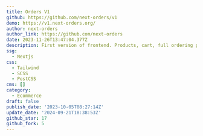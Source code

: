 ```yaml
---
title: Orders V1
github: https://github.com/next-orders/v1
demo: https://v1.next-orders.org/
author: next-orders
author_link: https://github.com/next-orders
date: 2023-11-26T13:47:04.377Z
description: First version of frontend. Products, cart, full ordering process.
ssg:
  - Nextjs
css:
  - Tailwind
  - SCSS
  - PostCSS
cms: []
category:
  - Ecommerce
draft: false
publish_date: '2023-10-05T08:27:14Z'
update_date: '2024-09-21T18:38:53Z'
github_star: 17
github_fork: 5
---
```

